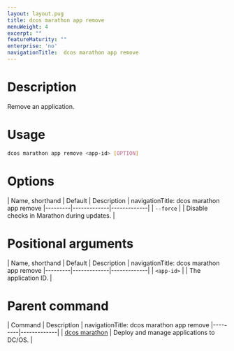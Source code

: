 ```yaml
---
layout: layout.pug
title: dcos marathon app remove
menuWeight: 4
excerpt: ""
featureMaturity: ""
enterprise: 'no'
navigationTitle:  dcos marathon app remove
---
```


<!-- This source repo for this topic is https://github.com/dcos/dcos-docs -->


# Description
Remove an application.

# Usage

```bash
dcos marathon app remove <app-id> [OPTION]
```

# Options

| Name, shorthand | Default | Description |
navigationTitle:  dcos marathon app remove
|---------|-------------|-------------|
| `--force`   |             | Disable checks in Marathon during updates. |

# Positional arguments

| Name, shorthand | Default | Description |
navigationTitle:  dcos marathon app remove
|---------|-------------|-------------|
| `<app-id>`   |             |  The application ID. |

# Parent command

| Command | Description |
navigationTitle:  dcos marathon app remove
|---------|-------------|
| [dcos marathon](/1.9/cli/command-reference/dcos-marathon/) | Deploy and manage applications to DC/OS. |

<!-- # Examples -->
